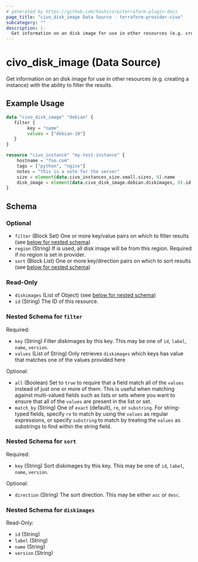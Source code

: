 ```yaml
---
# generated by https://github.com/hashicorp/terraform-plugin-docs
page_title: "civo_disk_image Data Source - terraform-provider-civo"
subcategory: ""
description: |-
  Get information on an disk image for use in other resources (e.g. creating a instance) with the ability to filter the results.
---
```


# civo_disk_image (Data Source)

Get information on an disk image for use in other resources (e.g. creating a instance) with the ability to filter the results.

## Example Usage

```terraform
data "civo_disk_image" "debian" {
   filter {
        key = "name"
        values = ["debian-10"]
   }
}

resource "civo_instance" "my-test-instance" {
    hostname = "foo.com"
    tags = ["python", "nginx"]
    notes = "this is a note for the server"
    size = element(data.civo_instances_size.small.sizes, 0).name
    disk_image = element(data.civo_disk_image.debian.diskimages, 0).id
}
```

<!-- schema generated by tfplugindocs -->
## Schema

### Optional

- `filter` (Block Set) One or more key/value pairs on which to filter results (see [below for nested schema](#nestedblock--filter))
- `region` (String) If is used, all disk image will be from this region. Required if no region is set in provider.
- `sort` (Block List) One or more key/direction pairs on which to sort results (see [below for nested schema](#nestedblock--sort))

### Read-Only

- `diskimages` (List of Object) (see [below for nested schema](#nestedatt--diskimages))
- `id` (String) The ID of this resource.

<a id="nestedblock--filter"></a>
### Nested Schema for `filter`

Required:

- `key` (String) Filter diskimages by this key. This may be one of `id`, `label`, `name`, `version`.
- `values` (List of String) Only retrieves `diskimages` which keys has value that matches one of the values provided here

Optional:

- `all` (Boolean) Set to `true` to require that a field match all of the `values` instead of just one or more of them. This is useful when matching against multi-valued fields such as lists or sets where you want to ensure that all of the `values` are present in the list or set.
- `match_by` (String) One of `exact` (default), `re`, or `substring`. For string-typed fields, specify `re` to match by using the `values` as regular expressions, or specify `substring` to match by treating the `values` as substrings to find within the string field.


<a id="nestedblock--sort"></a>
### Nested Schema for `sort`

Required:

- `key` (String) Sort diskimages by this key. This may be one of `id`, `label`, `name`, `version`.

Optional:

- `direction` (String) The sort direction. This may be either `asc` or `desc`.


<a id="nestedatt--diskimages"></a>
### Nested Schema for `diskimages`

Read-Only:

- `id` (String)
- `label` (String)
- `name` (String)
- `version` (String)


